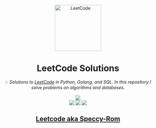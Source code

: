 <br/>
<div align="center">
<a href="https://walkccc.github.io/LeetCode/"><img src="https://i.imgur.com/IsS5xkZ.png" width="150" title="LeetCode" alt="LeetCode"></a>
<h1>LeetCode Solutions</h1>
<span>💡 <i>Solutions to <a href="https://leetcode.com/problemset/all/">LeetCode</a> in Python, Golang, and SQL. In this repository I solve problems on algorithms and databases. </i></span>
<br/>
<br/>
<img src="https://img.shields.io/badge/Solved-116/2539-blue.svg?style=flat-square" />
<br/>
<img src="https://img.shields.io/badge/Easy-51/621-5CB85D.svg?style=flat-square" />
<img src="https://img.shields.io/badge/Medium-46/1352-F0AE4E.svg?style=flat-square" />
<img src="https://img.shields.io/badge/Hard-17/566-D95450.svg?style=flat-square" />

<h2><a href="https://leetcode.com/Speccy-Rom/">Leetcode aka Speccy-Rom</a></h2>

</div>
